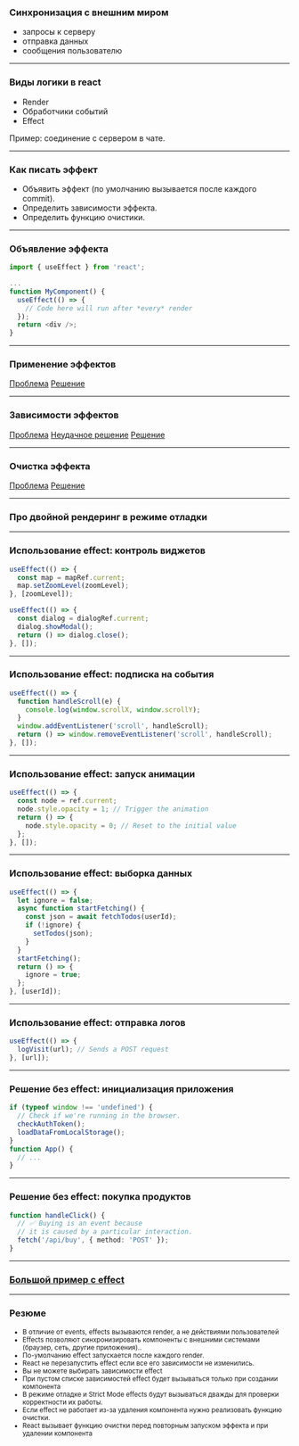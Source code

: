 ### Синхронизация с внешним миром

- запросы к серверу
- отправка данных
- сообщения пользователю

---

### Виды логики в react

- Render
- Обработчики событий
- Effect

Пример: соединение с сервером в чате.

---

### Как писать эффект

- Объявить эффект (по умолчанию вызывается после каждого commit).
- Определить зависимости эффекта.
- Определить функцию очистики.

---

### Объявление эффекта

```typescript
import { useEffect } from 'react';

...
function MyComponent() {
  useEffect(() => {
    // Code here will run after *every* render
  });
  return <div />;
}
```

---

### Применение эффектов

[Проблема](ex1)
[Решение](ex2)

---

### Зависимости эффектов

[Проблема](ex3)
[Неудачное решение](ex4)
[Решение](ex5)

---

### Очистка эффекта

[Проблема](ex6)
[Решение](ex7)

---

### Про двойной рендеринг в режиме отладки

---

### Использование effect: контроль виджетов

```typescript
useEffect(() => {
  const map = mapRef.current;
  map.setZoomLevel(zoomLevel);
}, [zoomLevel]);
```
```typescript
useEffect(() => {
  const dialog = dialogRef.current;
  dialog.showModal();
  return () => dialog.close();
}, []);
```

---

### Использование effect: подписка на события

```typescript
useEffect(() => {
  function handleScroll(e) {
    console.log(window.scrollX, window.scrollY);
  }
  window.addEventListener('scroll', handleScroll);
  return () => window.removeEventListener('scroll', handleScroll);
}, []);
```

---

### Использование effect: запуск анимации

```typescript
useEffect(() => {
  const node = ref.current;
  node.style.opacity = 1; // Trigger the animation
  return () => {
    node.style.opacity = 0; // Reset to the initial value
  };
}, []);
```

---

### Использование effect: выборка данных

```typescript
useEffect(() => {
  let ignore = false;
  async function startFetching() {
    const json = await fetchTodos(userId);
    if (!ignore) {
      setTodos(json);
    }
  }
  startFetching();
  return () => {
    ignore = true;
  };
}, [userId]);
```

---

### Использование effect: отправка логов

```typescript
useEffect(() => {
  logVisit(url); // Sends a POST request
}, [url]);
```

---

### Решение без effect: инициализация приложения

```typescript
if (typeof window !== 'undefined') { 
  // Check if we're running in the browser.
  checkAuthToken();
  loadDataFromLocalStorage();
}
function App() {
  // ...
}
```

---

### Решение без effect: покупка продуктов

```typescript
function handleClick() {
  // ✅ Buying is an event because 
  // it is caused by a particular interaction.
  fetch('/api/buy', { method: 'POST' });
}
```

---

### [Большой пример с effect](ex9)

---

### Резюме

<small><ul>
<li>В отличие от events, effects вызываются render, а не действиями пользователей</li>
<li>Effects позволяют синхронизировать компоненты с внешними системами (браузер, сеть, другие приложения).</code>.</li>
<li>По-умолчанию effect запускается после каждого render.</li>
<li>React не перезапустить effect если все его зависимости не изменились.</li>
<li>Вы не можете выбирать зависимости effect</li>
<li>При пустом списке зависимостей effect будет вызываться только при создании компонента</li>
<li>В режиме отладке и Strict Mode effects будут вызываться дважды для проверки корректности их работы.</li>
<li>Если effect не работает из-за удаления компонента нужно реализовать функцию очистки.</li>
<li>React вызывает функцию очистки перед повторным запуском эффекта и при удалении компонента</li>
<ul><small>